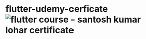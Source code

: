# flutter-udemy-cerficate![flutter course - santosh kumar lohar certificate](https://github.com/user-attachments/assets/b613343a-96cb-4def-9dea-fdd91d77cdc2)
